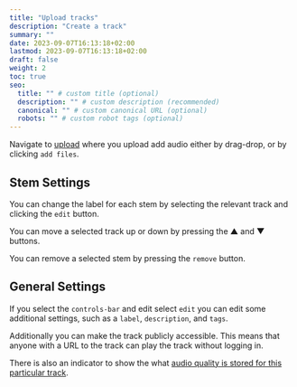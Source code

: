 ```yaml
---
title: "Upload tracks"
description: "Create a track"
summary: ""
date: 2023-09-07T16:13:18+02:00
lastmod: 2023-09-07T16:13:18+02:00
draft: false
weight: 2
toc: true
seo:
  title: "" # custom title (optional)
  description: "" # custom description (recommended)
  canonical: "" # custom canonical URL (optional)
  robots: "" # custom robot tags (optional)
---
```


Navigate to [upload](https://app.mixthat.co/upload) where you upload add audio either by drag-drop, or by clicking `add files`.

## Stem Settings

You can change the label for each stem by selecting the relevant track and clicking the `edit` button.

You can move a selected track up or down by pressing the &#9650; and &#9660; buttons.

You can remove a selected stem by pressing the `remove` button.

## General Settings

If you select the `controls-bar` and edit select `edit` you can edit some additional settings, such as a `label`, `description`, and `tags`.

Additionally you can make the track publicly accessible. This means that anyone with a URL to the track can play the track without logging in.

There is also an indicator to show the what [audio quality is stored for this particular track](/docs/reference/audio-quality/).
